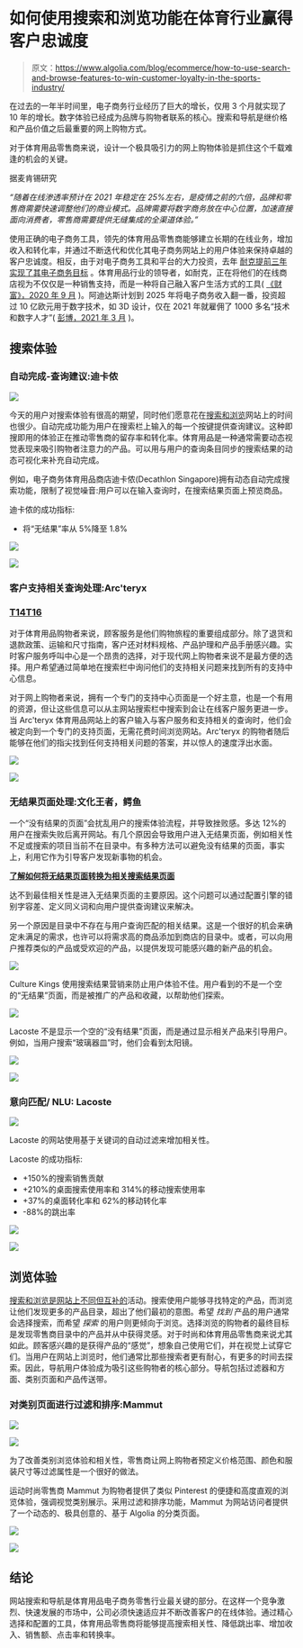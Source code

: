 # 如何使用搜索和浏览功能在体育行业赢得客户忠诚度

> 原文：<https://www.algolia.com/blog/ecommerce/how-to-use-search-and-browse-features-to-win-customer-loyalty-in-the-sports-industry/>

在过去的一年半时间里，电子商务行业经历了巨大的增长，仅用 3 个月就实现了 10 年的增长。数字体验已经成为品牌与购物者联系的核心。搜索和导航是继价格和产品价值之后最重要的网上购物方式。

对于体育用品零售商来说，设计一个极具吸引力的网上购物体验是抓住这个千载难逢的机会的关键。

据麦肯锡研究[](https://www.mckinsey.com/industries/retail/our-insights/sporting-goods-2021-the-next-normal-for-an-industry-in-flux)

*“随着在线渗透率预计在 2021 年稳定在 25%左右，是疫情之前的六倍，品牌和零售商需要快速调整他们的商业模式。品牌需要将数字商务放在中心位置，加速直接面向消费者，零售商需要提供无缝集成的全渠道体验。”*

使用正确的电子商务工具，领先的体育用品零售商能够建立长期的在线业务，增加收入和转化率，并通过不断迭代和优化其电子商务网站上的用户体验来保持卓越的客户忠诚度。相反，由于对电子商务工具和平台的大力投资，去年 [耐克提前三年实现了其电子商务目标](https://fortune.com/2020/09/23/nike-q1-ecommerce-results-covid-19/) 。体育用品行业的领导者，如耐克，正在将他们的在线商店视为不仅仅是一种销售支持，而是一种将自己融入客户生活方式的工具( [《财富》，2020 年 9 月](https://fortune.com/2020/09/23/nike-q1-ecommerce-results-covid-19/) )。阿迪达斯计划到 2025 年将电子商务收入翻一番，投资超过 10 亿欧元用于数字技术，如 3D 设计，仅在 2021 年就雇佣了 1000 多名“技术和数字人才”( [彭博，2021 年 3 月](https://www.bloomberg.com/news/articles/2021-03-10/adidas-focuses-on-e-commerce-recycled-gear-in-five-year-plan) )。

## [](#search-experience)**搜索体验**

### [](#autocomplete-query-suggestions-decathlon)**自动完成-查询建议:迪卡侬**

![](img/f7e987f551fdefbdaff863e0d5191cb9.png)

今天的用户对搜索体验有很高的期望，同时他们愿意花在[搜索和浏览](https://www.algolia.com/blog/ecommerce/search-vs-browse-satisfying-user-intent/)网站上的时间也很少。自动完成功能为用户在搜索栏上输入的每一个按键提供查询建议。这种即搜即用的体验正在推动零售商的留存率和转化率。体育用品是一种通常需要动态视觉表现来吸引购物者注意力的产品。可以用与用户的查询条目同步的搜索结果的动态可视化来补充自动完成。

例如，电子商务体育用品商店迪卡侬(Decathlon Singapore)拥有动态自动完成搜索功能，限制了视觉噪音:用户可以在输入查询时，在搜索结果页面上预览商品。

迪卡侬的成功指标:

*   将“无结果”率从 5%降至 1.8%

[![](img/b04adcad6e5da1a942f94e9b1fdf9810.png)](https://www.algolia.com/doc/guides/building-search-ui/ui-and-ux-patterns/autocomplete/android/)

[![](img/714f4d70fdf0626dfe8f77dfd88813af.png)](https://www.algolia.com/search-inspiration-library/visualize-results-as-users-search-desktop-sports-goods-retailer)

### [](#customer-support-related-queries-handling-arc%e2%80%99teryx)**客户支持相关查询处理:Arc'teryx**

### [T14<path fill-rule="evenodd" d="M4 9h1v1H4c-1.5 0-3-1.69-3-3.5S2.55 3 4 3h4c1.45 0 3 1.69 3 3.5 0 1.41-.91 2.72-2 3.25V8.59c.58-.45 1-1.27 1-2.09C10 5.22 8.98 4 8 4H4c-.98 0-2 1.22-2 2.5S3 9 4 9zm9-3h-1v1h1c1 0 2 1.22 2 2.5S13.98 12 13 12H9c-.98 0-2-1.22-2-2.5 0-.83.42-1.64 1-2.09V6.25c-1.09.53-2 1.84-2 3.25C6 11.31 7.55 13 9 13h4c1.45 0 3-1.69 3-3.5S14.5 6 13 6z">T16</path>](#)

对于体育用品购物者来说，顾客服务是他们购物旅程的重要组成部分。除了退货和退款政策、运输和尺寸指南，客户还对材料规格、产品护理和产品手册感兴趣。实时客户服务呼叫中心是一个昂贵的选择，对于现代网上购物者来说不是最方便的选择。用户希望通过简单地在搜索栏中询问他们的支持相关问题来找到所有的支持中心信息。

对于网上购物者来说，拥有一个专门的支持中心页面是一个好主意，也是一个有用的资源，但让这些信息可以从主网站搜索栏中搜索到会让在线客户服务更进一步。当 Arc'teryx 体育用品网站上的客户输入与客户服务和支持相关的查询时，他们会被定向到一个专门的支持页面，无需花费时间浏览网站。Arc'teryx 的购物者随后能够在他们的指尖找到任何支持相关问题的答案，并以惊人的速度浮出水面。

[![](img/b04adcad6e5da1a942f94e9b1fdf9810.png)](https://www.algolia.com/doc/guides/building-search-ui/ui-and-ux-patterns/redirects/js/)

[![](img/714f4d70fdf0626dfe8f77dfd88813af.png)](https://www.algolia.com/search-inspiration-library/redirect-customer-support-pages-help-related-queries-sports-goods-retailer)

### [](#no-results-page-handling-culture-kings-lacoste)**无结果页面处理:文化王者，鳄鱼**

一个“没有结果的页面”会扰乱用户的搜索体验流程，并导致挫败感。多达 12%的用户在搜索失败后离开网站。有几个原因会导致用户进入无结果页面，例如相关性不足或搜索的项目当前不在目录中。有多种方法可以避免没有结果的页面，事实上，利用它作为引导客户发现新事物的机会。

[**了解如何将无结果页面转换为相关搜索结果页面**](https://www.algolia.com/blog/ux/3-examples-to-help-you-transform-the-no-results-search-results-page/)

达不到最佳相关性是进入无结果页面的主要原因。这个问题可以通过配置引擎的错别字容差、定义同义词和向用户提供查询建议来解决。

另一个原因是目录中不存在与用户查询匹配的相关结果。这是一个很好的机会来确定未满足的需求，也许可以将需求高的商品添加到商店的目录中。或者，可以向用户推荐类似的产品或受欢迎的产品，以提供发现可能感兴趣的新产品的机会。

![](img/6ccd9759bbafbb7a255291054ebacee1.png)

Culture Kings 使用搜索结果营销来防止用户体验不佳。用户看到的不是一个空的“无结果”页面，而是被推广的产品和收藏，以帮助他们探索。

![](img/f8773d264871b4cebfb9c20c51040bce.png)

Lacoste 不是显示一个空的“没有结果”页面，而是通过显示相关产品来引导用户。例如，当用户搜索“玻璃器皿”时，他们会看到太阳镜。

[![](img/b04adcad6e5da1a942f94e9b1fdf9810.png)](https://www.algolia.com/doc/guides/managing-results/optimize-search-results/empty-or-insufficient-results/#getting-no-results)

[![](img/714f4d70fdf0626dfe8f77dfd88813af.png)](https://www.algolia.com/search-inspiration-library/?configure%5BhitsPerPage%5D=9&indices%5BPROD_algolia_com-inspiration-library_query_suggestions%5D%5Bconfigure%5D%5BhitsPerPage%5D=6&indices%5BPROD_algolia_com-inspiration-library_query_suggestions%5D%5BrefinementList%5D%5Bpage%5D=1&indices%5BPROD_algolia_com-inspiration-library_query_suggestions%5D%5Bpage%5D=1&page=1&refinementList%5Bindustry%5D%5B0%5D=Retail&refinementList%5BbizDevTools%5D%5B0%5D=Query%20Suggestions&refinementList%5BbizDevTools%5D%5B1%5D=Merchandising&refinementList%5BbizDevTools%5D%5B2%5D=Relevance%20Rules&refinementList%5BuseCase%5D%5B0%5D=eCommerce&refinementList%5BimpactedPage%5D=&query=no%20results)

### [](#intent-matching-nlu-lacoste)**意向匹配/ NLU: Lacoste**

![](img/e1a79af4f90cfca03b9f857c2ab1243b.png)

Lacoste 的网站使用基于关键词的自动过滤来增加相关性。

Lacoste 的成功指标:

*   +150%的搜索销售贡献
*   +210%的桌面搜索使用率和 314%的移动搜索使用率
*   +37%的桌面转化率和 62%的移动转化率
*   -88%的跳出率

[![](img/b04adcad6e5da1a942f94e9b1fdf9810.png)](https://www.algolia.com/doc/guides/managing-results/rules/detecting-intent/)

[![](img/714f4d70fdf0626dfe8f77dfd88813af.png)](https://www.algolia.com/search-inspiration-library/intent-matching-auto-filtering-keywords-sports-goods-retailer-desktop)

## [](#browse-experience)**浏览体验**

[搜索和浏览是网站上不同但互补的](https://www.algolia.com/blog/ecommerce/search-vs-browse-satisfying-user-intent/)活动。搜索使用户能够寻找特定的产品，而浏览让他们发现更多的产品目录，超出了他们最初的意图。希望 *找到* 产品的用户通常会选择搜索，而希望 *探索* 的用户则更倾向于浏览。选择浏览的购物者的最终目标是发现零售商目录中的产品并从中获得灵感。对于时尚和体育用品零售商来说尤其如此。顾客感兴趣的是获得产品的“感觉”，想象自己使用它们，并在视觉上试穿它们。当用户在网站上浏览时，他们通常比那些搜索者更有耐心，有更多的时间去探索。因此，导航用户体验成为吸引这些购物者的核心部分。导航包括过滤器和方面、类别页面和产品传送带。

### [](#filters-and-sorting-for-category-page-mammut)**对类别页面进行过滤和排序:Mammut**

![](img/f1287acd583990145b791060e1309fb3.png)

![](img/0edec55ffabcf629b8be2bcbaf407106.png)

为了改善类别浏览体验和相关性，零售商让网上购物者预定义价格范围、颜色和服装尺寸等过滤属性是一个很好的做法。

运动时尚零售商 Mammut 为购物者提供了类似 Pinterest 的便捷和高度直观的浏览体验，强调视觉类别展示。采用过滤和排序功能，Mammut 为网站访问者提供了一个动态的、极具创意的、基于 Algolia 的分类页面。

[![](img/b04adcad6e5da1a942f94e9b1fdf9810.png)](https://www.algolia.com/search-inspiration-library/category-page-filters-sorting-sports-goods-retailer)

[![](img/714f4d70fdf0626dfe8f77dfd88813af.png)](https://www.algolia.com/doc/guides/solutions/ecommerce/browse/tutorials/adding-navigation-filters-to-category-page/)

## [](#conclusion)结论

网站搜索和导航是体育用品电子商务零售行业最关键的部分。在这样一个竞争激烈、快速发展的市场中，公司必须快速适应并不断改善客户的在线体验。通过精心选择和配置的工具，体育用品零售商将能够提高搜索相关性、降低跳出率、增加收入、销售额、点击率和转换率。